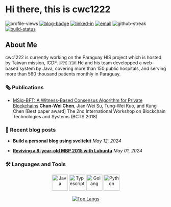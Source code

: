 
# Hi there, this is cwc1222

![profile-views](https://komarev.com/ghpvc/?username=cwc1222)
[![blog-badge](https://custom-icon-badges.demolab.com/badge/cwc1222's_blog-013243.svg?logo=Blogger&logoColor=white
)](https://cwc1222.github.io)
[![linked-in](https://custom-icon-badges.demolab.com/badge/chun--wei_chen-blue.svg?logo=Linkedin&logoColor=white
)](https://www.linkedin.com/in/walker088-391429109)
[![email](https://custom-icon-badges.demolab.com/badge/Reach_me_via_email-red.svg?logo=mail
)](mailto:cwwalker088@gmail.com)
![github-streak](https://custom-icon-badges.demolab.com/badge/dynamic/json?logo=fire&logoColor=fff&color=orange&label=github%20streak&query=%24.currentStreak.length&suffix=%20days&url=https%3A%2F%2Fstreak-stats.demolab.com%2F%3Fuser%3Dcwc1222%26type%3Djson)
[![build-status](https://github.com/cwc1222/cwc1222/workflows/Update%20Readme/badge.svg)](https://github.com/cwc1222/cwc1222/actions)

## About Me

cwc1222 is currently working on the Paraguay HIS project which is hosted by Taiwan mission, ICDF. :paraguay: :taiwan:
He and his team developped a web-based system by Java, covering more than 150 public hospitals, and serving more than 560 thousand patients monthly in Paraguay.

### :newspaper_roll: Publications

- [MSig-BFT: A Witness-Based Consensus Algorithm for Private Blockchains](https://ieeexplore.ieee.org/document/8644609/authors#authors)
**Chun-Wei Chen**, Jian-Wei Su, Tung-Wei Kuo, and Kung Chen
[Best paper award] The 2nd International Workshop on Blockchain Technologies and Systems (BCTS 2018)

### :memo: Recent blog posts

- **[Build a personal blog using sveltekit](https://cwc1222.github.io/articles/build-a-personal-blog-using-sveltekit)** *May 12, 2024*

- **[Reviving a 8-year-old MBP 2015 with Lubuntu](https://cwc1222.github.io/articles/reviving-a-8-year-old-mbp-2015-with-lubuntu)** *May 01, 2024*


### :hammer_and_wrench: Languages and Tools

<div align="center">

<img title="Java" alt="Java" width="50" height="50" src='https://cdn.jsdelivr.net/gh/devicons/devicon@latest/icons/java/java-original.svg'>
<img title="Typescript" alt="Typescript" width="50" height="50" src='https://cdn.jsdelivr.net/gh/devicons/devicon@latest/icons/typescript/typescript-original.svg'>
<img title="Golang" alt="Golang" width="50" height="50" src='https://cdn.jsdelivr.net/gh/devicons/devicon@latest/icons/go/go-original.svg'>
<img title="Python" alt="Python" width="50" height="50" src='https://cdn.jsdelivr.net/gh/devicons/devicon@latest/icons/python/python-original.svg'>

[![Top Langs](https://github-readme-stats.vercel.app/api/top-langs/?username=cwc1222&layout=compact&theme=vision-friendly-dark)](https://github.com/anuraghazra/github-readme-stats)

</div>
